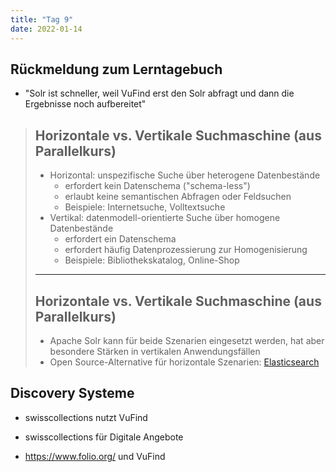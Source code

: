 ```yaml
---
title: "Tag 9"
date: 2022-01-14
---
```


## Rückmeldung zum Lerntagebuch

* "Solr ist schneller, weil VuFind erst den Solr abfragt und dann die Ergebnisse noch aufbereitet"

> ## Horizontale vs. Vertikale Suchmaschine (aus Parallelkurs)
> 
> * Horizontal: unspezifische Suche über heterogene Datenbestände
>     * erfordert kein Datenschema ("schema-less")
>     * erlaubt keine semantischen Abfragen oder Feldsuchen
>     * Beispiele: Internetsuche, Volltextsuche
> * Vertikal: datenmodell-orientierte Suche über homogene Datenbestände
>     * erfordert ein Datenschema
>     * erfordert häufig Datenprozessierung zur Homogenisierung
>     * Beispiele: Bibliothekskatalog, Online-Shop
> 
> ---
> 
> ## Horizontale vs. Vertikale Suchmaschine (aus Parallelkurs)
> 
> * Apache Solr kann für beide Szenarien eingesetzt werden, hat aber besondere Stärken in vertikalen Anwendungsfällen
> * Open Source-Alternative für horizontale Szenarien: [Elasticsearch](https://www.elastic.co/de/elasticsearch/)


## Discovery Systeme

* swisscollections nutzt VuFind
* swisscollections für Digitale Angebote

* https://www.folio.org/ und VuFind 

## 
